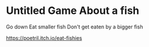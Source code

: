 # Untitled Game About a fish
Go down
Eat smaller fish
Don't get eaten by a bigger fish

https://poetril.itch.io/eat-fishies
